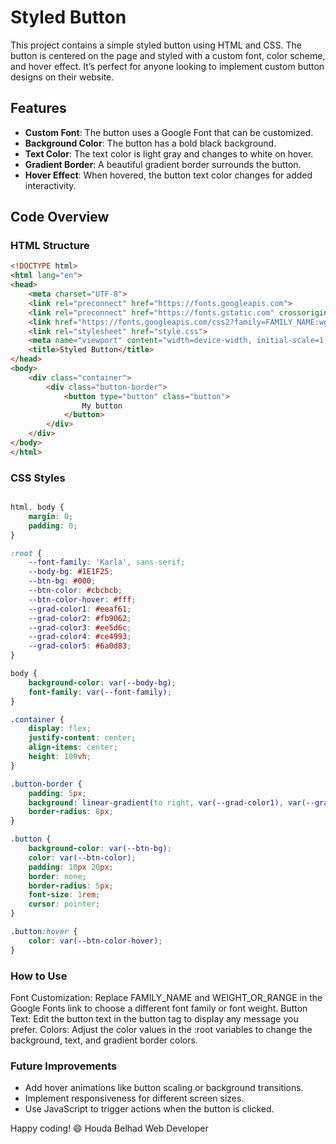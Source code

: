 # Styled Button

This project contains a simple styled button using HTML and CSS. The button is centered on the page and styled with a custom font, color scheme, and hover effect. It’s perfect for anyone looking to implement custom button designs on their website.

## Features

- **Custom Font**: The button uses a Google Font that can be customized.
- **Background Color**: The button has a bold black background.
- **Text Color**: The text color is light gray and changes to white on hover.
- **Gradient Border**: A beautiful gradient border surrounds the button.
- **Hover Effect**: When hovered, the button text color changes for added interactivity.

## Code Overview

### HTML Structure

```html
<!DOCTYPE html>
<html lang="en">
<head>
    <meta charset="UTF-8">
    <link rel="preconnect" href="https://fonts.googleapis.com">
    <link rel="preconnect" href="https://fonts.gstatic.com" crossorigin>
    <link href="https://fonts.googleapis.com/css2?family=FAMILY_NAME:wght@WEIGHT_OR_RANGE&display=swap" rel="stylesheet">
    <link rel="stylesheet" href="style.css">
    <meta name="viewport" content="width=device-width, initial-scale=1.0">
    <title>Styled Button</title>
</head>
<body>
    <div class="container">
        <div class="button-border">
            <button type="button" class="button">
                My button
            </button>
        </div>
    </div>
</body>
</html>
```
 ### CSS Styles

```css

html, body {
    margin: 0;
    padding: 0;
}

:root {
    --font-family: 'Karla', sans-serif;
    --body-bg: #1E1F25;
    --btn-bg: #000;
    --btn-color: #cbcbcb;
    --btn-color-hover: #fff;
    --grad-color1: #eeaf61;
    --grad-color2: #fb9062;
    --grad-color3: #ee5d6c;
    --grad-color4: #ce4993;
    --grad-color5: #6a0d83;
}

body {
    background-color: var(--body-bg);
    font-family: var(--font-family);
}

.container {
    display: flex;
    justify-content: center;
    align-items: center;
    height: 100vh;
}

.button-border {
    padding: 5px;
    background: linear-gradient(to right, var(--grad-color1), var(--grad-color2), var(--grad-color3), var(--grad-color4), var(--grad-color5));
    border-radius: 8px;
}

.button {
    background-color: var(--btn-bg);
    color: var(--btn-color);
    padding: 10px 20px;
    border: none;
    border-radius: 5px;
    font-size: 1rem;
    cursor: pointer;
}

.button:hover {
    color: var(--btn-color-hover);
}
```
### How to Use
 Font Customization: Replace FAMILY_NAME and WEIGHT_OR_RANGE in the Google Fonts link to choose a different font family or font weight.
 Button Text: Edit the button text in the button tag to display any message you prefer.
 Colors: Adjust the color values in the :root variables to change the background, text, and gradient border colors.

### Future Improvements

- Add hover animations like button scaling or background transitions.
- Implement responsiveness for different screen sizes.
- Use JavaScript to trigger actions when the button is clicked.

Happy coding! 😄
Houda Belhad
Web Developer
